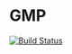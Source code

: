 # GMP

[![Build Status](https://travis-ci.org/laurentbartholdi/GMP.jl.svg?branch=master)](https://travis-ci.org/laurentbartholdi/GMP.jl)
